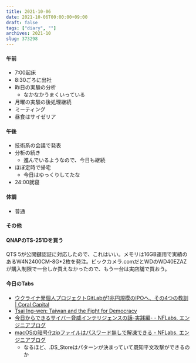 ```yaml
---
title: 2021-10-06
date: 2021-10-06T00:00:00+09:00
draft: false
tags: ["diary", ""]
archives: 2021-10
slug: 373298
---
```

#### 午前
- 7:00起床
- 8:30ごろに出社
- 昨日の実験の分析
  - なかなかうまくいっている
- 月曜の実験の後処理継続
- ミーティング
- 昼食はサイゼリア
#### 午後
- 技術系の会議で発表
- 分析の続き
  - 進んでいるようなので、今日も継続
- ほぼ定時で帰宅
  - 今日はゆっくりしてたな
- 24:00就寝
#### 体調
- 普通
#### その他
#### QNAPのTS-251Dを買う
QTS 5が公開鍵認証に対応したので、これはいい。メモリは16GB運用で実績のあるW4N2400CM-8G*2枚を発注。ビックカメラ.comだとWDのWD40EZAZが購入制限で一台しか買えなかったので、もう一台は実店舗で買おう。
#### 今日のTabs
- [ウクライナ発個人プロジェクトGitLabが1兆円規模のIPOへ、その4つの教訓 | Coral Capital](https://coralcap.co/2021/10/gitlab-ipo/)
- [Tsai Ing-wen: Taiwan and the Fight for Democracy](https://www.foreignaffairs.com/articles/taiwan/2021-10-05/taiwan-and-fight-democracy)
- [今日からできるサイバー脅威インテリジェンスの話-実践編- - NFLabs. エンジニアブログ](https://blog.nflabs.jp/entry/2021/09/09/095956)
- [macOSの暗号化zipファイルはパスワード無しで解凍できる - NFLabs. エンジニアブログ](https://blog.nflabs.jp/entry/2021/10/06/095121)
  - なるほど、.DS_Storeはパターンが決まっていて既知平文攻撃ができるのか